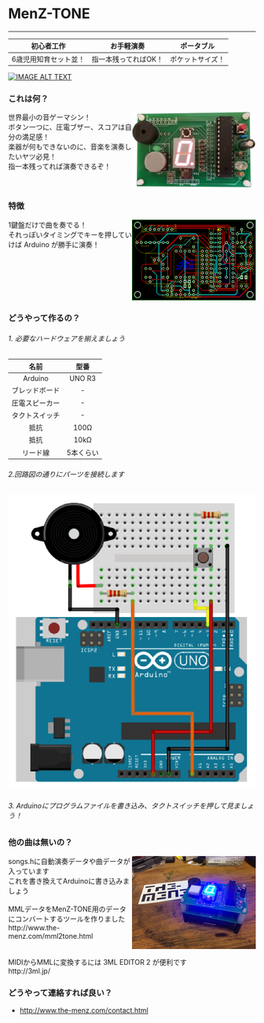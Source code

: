 # MenZ-TONE #
***

|初心者工作|お手軽演奏|ポータブル|
|:---:|:---:|:---:|
|6歳児用知育セット並！|指一本残ってればOK！|ポケットサイズ！|

[![IMAGE ALT TEXT](http://img.youtube.com/vi/f3aGDDzvwAQ/0.jpg)](http://www.youtube.com/watch?v=f3aGDDzvwAQ "Youtube video")

### これは何？ ###
<img src="https://raw.githubusercontent.com/The-MenZ/MenZ-TONE/master/photo/MenZ-TONE_real.jpg" width="50%" align="right" alt="MenZ-TONE実物">
世界最小の音ゲーマシン！<br>
ボタン一つに、圧電ブザー、スコアは自分の満足感！<br>
楽器が何もできないのに、音楽を演奏したいヤツ必見！<br>
指一本残ってれば演奏できるぞ！<br>

<br clear="all">

### 特徴 ###
<img src="https://raw.githubusercontent.com/The-MenZ/MenZ-TONE/master/photo/MenZ-TONE_circuit.png" width="50%" align="right" alt="MenZ-TONE回路図">
1鍵盤だけで曲を奏でる！<br>
それっぽいタイミングでキーを押していけば Arduino が勝手に演奏！<br>

<br clear="all">

### どうやって作るの？ ###

###### 1. 必要なハードウェアを揃えましょう  

|名前|型番|
|:---:|:---:|
|Arduino|UNO R3|
|ブレッドボード|-|
|圧電スピーカー|-|
|タクトスイッチ|-|
|抵抗|100Ω|
|抵抗|10kΩ|
|リード線|5本くらい|

###### 2.回路図の通りにパーツを接続します</dt>
![](photo/MenZ-TONE.png)

###### 3. Arduinoにプログラムファイルを書き込み、タクトスイッチを押して見ましょう！

### 他の曲は無いの？ ###
<img src="https://raw.githubusercontent.com/The-MenZ/MenZ-TONE/master/photo/MenZ-TONE_kit.jpg" width="50%" align="right" alt="MenZ-TONE回路図">
songs.hに自動演奏データや曲データが入っています<br>
これを書き換えてArduinoに書き込みましょう<br>
<br>
MMLデータをMenZ-TONE用のデータにコンバートするツールを作りました<br>
http://www.the-menz.com/mml2tone.html
 <br>
 <br>
 <br>
MIDIからMMLに変換するには 3ML EDITOR 2 が便利です<br>
http://3ml.jp/
 
<br clear="all">

### どうやって連絡すれば良い？ ###

* http://www.the-menz.com/contact.html
